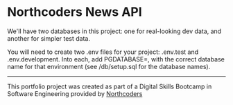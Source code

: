 # Northcoders News API

We'll have two databases in this project: one for real-looking dev data, and another for simpler test data.

You will need to create two .env files for your project: .env.test and .env.development. Into each, add PGDATABASE=, with the correct database name for that environment (see /db/setup.sql for the database names).

---

This portfolio project was created as part of a Digital Skills Bootcamp in Software Engineering provided by [Northcoders](https://northcoders.com/)
